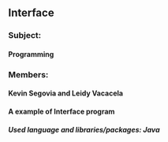 ## Interface
### Subject:
#### Programming
### Members:
#### Kevin Segovia and Leidy Vacacela
#### A example of Interface program
##### Used language and libraries/packages: Java
